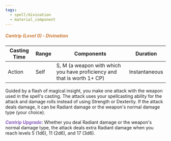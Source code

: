 ```yaml
---
tags:
  - spell/divination
  - material_component
---
```

##### *<span style="color:rgb(203, 123, 55)">Cantrip (Level 0) - Divination</span>*

| Casting Time | Range | Components                                                              | Duration      |
| ------------ | ----- | ----------------------------------------------------------------------- | ------------- |
| Action       | Self  | S, M (a weapon with which you have proficiency and that is worth 1+ CP) | Instantaneous |


Guided by a flash of magical insight, you make one attack with the weapon used in the spell's casting. The attack uses your spellcasting ability for the attack and damage rolls instead of using Strength or Dexterity. If the attack deals damage, it can be Radiant damage or the weapon's normal damage type (your choice).  

**<span style="color:rgb(134, 93, 187)">_Cantrip Upgrade_</span>**: Whether you deal Radiant damage or the weapon's normal damage type, the attack deals extra Radiant damage when you reach levels 5 (1d6), 11 (2d6), and 17 (3d6).